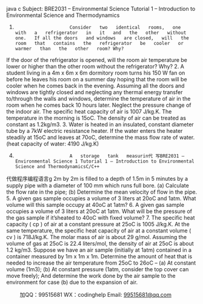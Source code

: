 java c
Subject: BRE2031 – Environmental Science 
Tutorial 1 – Introduction to Environmental Science and Thermodynamics 
1.                         Consider   two   identical   rooms,   one   with   a   refrigerator   in   it   and   the   other   without   one.   If all the doors   and windows   are closed,   will   the   room   that   contains   the   refrigerator   be   cooler   or   warmer   than   the   other   room? Why?
If   the   door   of   the   refrigerator   is   opened,   will   the   room   air   temperature   be   lower   or   higher   than   the   other   room   without   the   refrigerator? Why?
2.                         A   student   living   in   a   4m   x   6m   x   6m   dormitory   room   turns   his   150   W   fan   on   before   he leaves his room   on   a   summer day hoping that   the   room   will   be   cooler   when   he   comes   back   in   the   evening. Assuming all the doors and windows are tightly closed and neglecting any thermal energy transfer to/through the walls and windows,   determine   the   temperature   of   air   in   the   room   when   he   comes   back 10   hours   later.   Neglect   the   pressure   change   of   the   indoor   air. The   specific   heat   capacity   of   air   is   1007   J/kg.K. The   temperature   in   the   morning   is   15oC. The   density   of   air   can   be   treated   as constant   as   1.2kg/m3.
3.                         Water   is   heated   in   an   insulated,   constant   diameter   tube   by   a   7kW   electric   resistance heater.      If   the   water   enters   the   heater   steadily   at   15oC   and   leaves   at   70oC,   determine the   mass   flow   rate   of   water. (heat   capacity   of   water: 4190 J/kg.K)

4.                         A   storage   tank   measurin代 写BRE2031 – Environmental Science 1 Tutorial 1 – Introduction to Environmental Science and ThermodynamicsC/C++
代做程序编程语言g   2m   by   2m   is   filled   to   a   depth   of      1.5m   in   5   minutes   by   a
supply   pipe   with   a   diameter   of   100 mm   which   runs   full   bore.   (a)   Calculate   the   flow   rate   in   the   pipe;
(b)   Determine   the   mean   velocity   of   flow   in   the   pipe.
5.                         A   given   gas   sample   occupies   a   volume   of   3   liters   at   20oC   and   1atm.      What   volume   will this   sample   occupy   at   40oC   at   1atm?
6.                         A   given   gas   sample   occupies   a   volume   of   3   liters   at   20oC   at   1atm.      What   will   be   the pressure   of   the   gas   sample   if   it’sheated   to   40oC   with   fixed   volume?
7.                         The   specific   heat   capacity   ( cp ) of   air   at   a   constant   pressure   at   25oC   is   1005 J/kg.K.      At the   same   temperature,   the   specific   heat   capacity   of   air   at   a   constant   volume   ( cv )   is 718J/kg.K.    The   molar   mass   of   air   is   about   29   g/mol.      Assuming   the   volume   of   gas   at 25oC   is   22.4 liters/mol, the   density   of   air   at   25oC   is   about   1.2   kg/m3.      Suppose   we   have an   air   sample   (initially   at   1atm)   contained   in   a   container   measured by   1m x    1m   x   1m. Determine the amount of heat that is   needed   to   increase   the   air   temperature   from   25oC to   26oC   –   (a)   At   constant   volume   (1m3);   (b)   At   constant   pressure   (1atm,   consider   the top   cover   can   move   freely);
And   determine   the   work   done   by   the   air   sample   to   the   environment   for   case   (b)   due   to the   expansion   of   air.



         
加QQ：99515681  WX：codinghelp  Email: 99515681@qq.com
